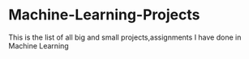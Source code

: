 # Machine-Learning-Projects
This is the list of all big and small projects,assignments I have done in Machine Learning
